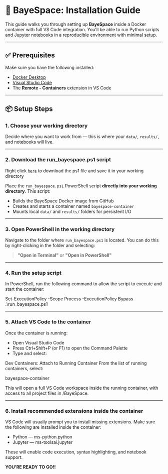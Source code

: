 # 🚀 BayeSpace: Installation Guide

This guide walks you through setting up **BayeSpace** inside a Docker container with full VS Code integration. You'll be able to run Python scripts and Jupyter notebooks in a reproducible environment with minimal setup.

---

## ✅ Prerequisites

Make sure you have the following installed:

- [Docker Desktop](https://www.docker.com/products/docker-desktop/)
- [Visual Studio Code](https://code.visualstudio.com/)
- The **Remote - Containers** extension in VS Code

---

## 📦 Setup Steps

### 1. Choose your working directory

Decide where you want to work from — this is where your `data/`, `results/`, and notebooks will live.

---

### 2. Download the run_bayespace.ps1 script

Right click [`here`](https://raw.githubusercontent.com/samcd22/BayeSpace/main/run_bayespace.ps1) to download the ps1 file and save it in your working directory

Place the `run_bayespace.ps1` PowerShell script **directly into your working directory**. This script:

- Builds the BayeSpace Docker image from GitHub
- Creates and starts a container named `bayespace-container`
- Mounts local `data/` and `results/` folders for persistent I/O

---

### 3. Open PowerShell in the working directory

Navigate to the folder where `run_bayespace.ps1` is located. You can do this by right-clicking in the folder and selecting:

> **"Open in Terminal"** or **"Open in PowerShell"**

---

### 4. Run the setup script

In PowerShell, run the following command to allow the script to execute and start the container:

Set-ExecutionPolicy -Scope Process -ExecutionPolicy Bypass
.\run_bayespace.ps1

---

### 5. Attach VS Code to the container

Once the container is running:

- Open Visual Studio Code
- Press Ctrl+Shift+P (or F1) to open the Command Palette
- Type and select:

Dev Containers: Attach to Running Container
From the list of running containers, select:

bayespace-container

This will open a full VS Code workspace inside the running container, with access to all project files in /BayeSpace.

---

### 6. Install recommended extensions inside the container

VS Code will usually prompt you to install missing extensions. Make sure the following are installed inside the container:

- Python — ms-python.python
- Jupyter — ms-toolsai.jupyter

These will enable code execution, syntax highlighting, and notebook support.

**YOU'RE READY TO GO!!**
